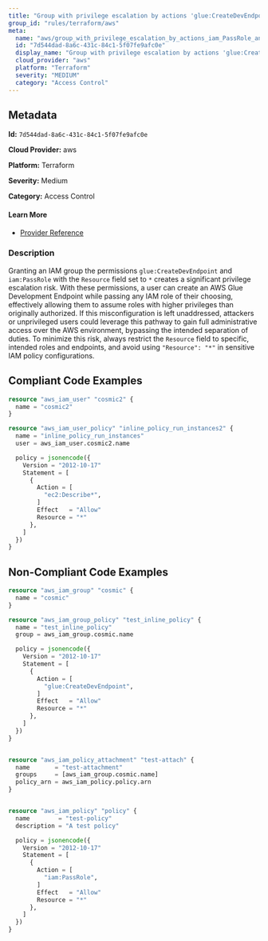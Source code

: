 ```yaml
---
title: "Group with privilege escalation by actions 'glue:CreateDevEndpoint' and 'iam:PassRole'"
group_id: "rules/terraform/aws"
meta:
  name: "aws/group_with_privilege_escalation_by_actions_iam_PassRole_and_glue_CreateDevEndpoint"
  id: "7d544dad-8a6c-431c-84c1-5f07fe9afc0e"
  display_name: "Group with privilege escalation by actions 'glue:CreateDevEndpoint' and 'iam:PassRole'"
  cloud_provider: "aws"
  platform: "Terraform"
  severity: "MEDIUM"
  category: "Access Control"
---
```

## Metadata

**Id:** `7d544dad-8a6c-431c-84c1-5f07fe9afc0e`

**Cloud Provider:** aws

**Platform:** Terraform

**Severity:** Medium

**Category:** Access Control

#### Learn More

 - [Provider Reference](https://registry.terraform.io/providers/hashicorp/aws/latest/docs/resources/iam_group_policy#policy)

### Description

 Granting an IAM group the permissions `glue:CreateDevEndpoint` and `iam:PassRole` with the `Resource` field set to `*` creates a significant privilege escalation risk. With these permissions, a user can create an AWS Glue Development Endpoint while passing any IAM role of their choosing, effectively allowing them to assume roles with higher privileges than originally authorized. If this misconfiguration is left unaddressed, attackers or unprivileged users could leverage this pathway to gain full administrative access over the AWS environment, bypassing the intended separation of duties. To minimize this risk, always restrict the `Resource` field to specific, intended roles and endpoints, and avoid using `"Resource": "*"` in sensitive IAM policy configurations.


## Compliant Code Examples
```terraform
resource "aws_iam_user" "cosmic2" {
  name = "cosmic2"
}

resource "aws_iam_user_policy" "inline_policy_run_instances2" {
  name = "inline_policy_run_instances"
  user = aws_iam_user.cosmic2.name

  policy = jsonencode({
    Version = "2012-10-17"
    Statement = [
      {
        Action = [
          "ec2:Describe*",
        ]
        Effect   = "Allow"
        Resource = "*"
      },
    ]
  })
}

```
## Non-Compliant Code Examples
```terraform
resource "aws_iam_group" "cosmic" {
  name = "cosmic"
}

resource "aws_iam_group_policy" "test_inline_policy" {
  name = "test_inline_policy"
  group = aws_iam_group.cosmic.name

  policy = jsonencode({
    Version = "2012-10-17"
    Statement = [
      {
        Action = [
          "glue:CreateDevEndpoint",
        ]
        Effect   = "Allow"
        Resource = "*"
      },
    ]
  })
}


resource "aws_iam_policy_attachment" "test-attach" {
  name       = "test-attachment"
  groups     = [aws_iam_group.cosmic.name]
  policy_arn = aws_iam_policy.policy.arn
}


resource "aws_iam_policy" "policy" {
  name        = "test-policy"
  description = "A test policy"

  policy = jsonencode({
    Version = "2012-10-17"
    Statement = [
      {
        Action = [
          "iam:PassRole",
        ]
        Effect   = "Allow"
        Resource = "*"
      },
    ]
  })
}

```